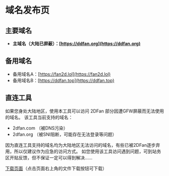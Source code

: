 # 域名发布页

## 主要域名

- **主域名（大陆已屏蔽）：[https://ddfan.org](https://ddfan.org)**
## 备用域名

- 备用域名A：[https://fan2d.lol](https://fan2d.lol)
- 备用域名B：[https://ddfan.top](https://ddfan.top)

## 直连工具

如果您身处大陆地区，使用本工具可以访问 2DFan 部分因遭GFW屏蔽而无法使用的域名。
该工具当前支持的域名：
- 2dfan.com  （被DNS污染）
- 2dfan.org （被SNI阻断，可能存在无法登录等问题）

因为直连工具支持的域名均为大陆地区无法访问的域名，有些已被2DFan逐步弃用，所以仅建议作为应急的访问方式。
如您使用该工具访问遇到问题，可到站务区开贴反馈，但不保证一定可以得到解决……

[下载页面](https://github.com/2dfan/domains/blob/3a7aa46d18c912d3eeb9c6688afadfcda44ba842/accesser_v092.rar)（点击页面右上角的文件下载按钮可下载）
